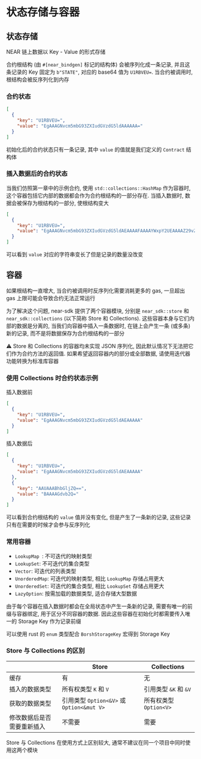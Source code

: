 # 状态存储与容器

## 状态存储
NEAR 链上数据以 Key - Value 的形式存储

合约根结构 (由 `#[near_bindgen]` 标记的结构体) 会被序列化成一条记录, 并且这条记录的 Key 固定为 `b"STATE"`, 对应的 base64 值为 `U1RBVEU=`.
当合约被调用时, 根结构会被反序列化到内存

### 合约状态
```json
[
  {
    "key": "U1RBVEU=",
    "value": "EgAAAGNvcm5mbG93ZXIudGVzdG5ldAAAAAA="
  }
]
```
初始化后的合约状态只有一条记录, 其中 `value` 的值就是我们定义的 `Contract` 结构体

### 插入数据后的合约状态
当我们仿照第一章中的示例合约, 使用 `std::collections::HashMap` 作为容器时, 这个容器包括它内部的数据都会作为合约根结构的一部分存在.
当插入数据时, 数据会被保存为根结构的一部分, 使根结构变大
```json
[
  {
    "key": "U1RBVEU=",
    "value": "EgAAAGNvcm5mbG93ZXIudGVzdG5ldAEAAAAFAAAAYWxpY2UEAAAAZ29vZA=="
  }
]
```

可以看到 `value` 对应的字符串变长了但是记录的数量没改变

## 容器
如果根结构一直增大, 当合约被调用时反序列化需要消耗更多的 gas, 一旦超出 gas 上限可能会导致合约无法正常运行

为了解决这个问题, near-sdk 提供了两个容器模块, 分别是 `near_sdk::store` 和 `near_sdk::collections` (以下简称 Store 和 Collections).
这些容器本身与它们内部的数据是分离的, 当我们向容器中插入一条数据时, 在链上会产生一条 (或多条) 新的记录, 而不是将数据保存为合约根结构的一部分

⚠️ Store 和 Collections 的容器均未实现 JSON 序列化, 因此默认情况下无法把它们作为合约方法的返回值. 如果希望返回容器内的部分或全部数据, 请使用迭代器功能转换为标准库容器

### 使用 Collections 时合约状态示例
插入数据前
```json
[
  {
    "key": "U1RBVEU=",
    "value": "EgAAAGNvcm5mbG93ZXIudGVzdG5ldAEAAAAA"
  }
]
```

插入数据后
```json
[
  {
    "key": "U1RBVEU=",
    "value": "EgAAAGNvcm5mbG93ZXIudGVzdG5ldAEAAAAA"
  },
  {
    "key": "AAUAAABhbGljZQ==",
    "value": "BAAAAGdvb2Q="
  }
]
```

可以看到合约根结构的 `value` 值并没有变化, 但是产生了一条新的记录, 这些记录只有在需要的时候才会参与反序列化

### 常用容器
* `LookupMap `: 不可迭代的映射类型
* `LookupSet`: 不可迭代的集合类型
* `Vector`: 可迭代的列表类型
* `UnorderedMap`: 可迭代的映射类型, 相比 `LookupMap` 存储占用更大
* `UnorderedSet`: 可迭代的集合类型, 相比 `LookupSet` 存储占用更大
* `LazyOption`: 按需加载的数据类型, 适合存储大型数据

由于每个容器在插入数据时都会在全局状态中产生一条新的记录, 需要有唯一的前缀与容器绑定, 用于区分不同容器的数据.
因此这些容器在初始化时都需要传入唯一的 Storage Key 作为记录前缀

可以使用 rust 的 `enum` 类型配合 `BorshStorageKey` 宏得到 Storage Key

### Store 与 Collections 的区别
|               | Store                                | Collections       |
|---------------|--------------------------------------|-------------------|
| 缓存            | 有                                    | 无                 |
| 插入的数据类型       | 所有权类型 `K` 和 `V`                      | 引用类型 `&K` 和 `&V`  |
| 获取的数据类型       | 引用类型 `Option<&V>` 或 `Option<&mut V>` | 所有权类型 `Option<V>` |
| 修改数据后是否需要重新插入 | 不需要                                  | 需要                |

Store 与 Collections 在使用方式上区别较大, 通常不建议在同一个项目中同时使用这两个模块
